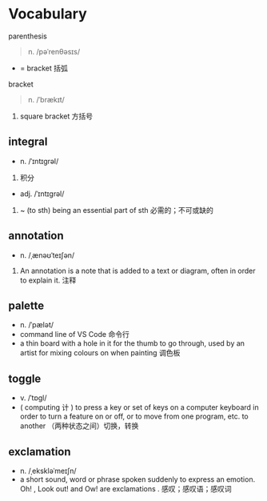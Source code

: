 # Vocabulary

parenthesis
> n. /pəˈrenθəsɪs/
- = bracket 括弧
  
bracket
> n. /ˈbrækɪt/
1. square bracket 方括号

## integral
- n.   /ˈɪntɪɡrəl/
1. 积分
- adj.   /ˈɪntɪɡrəl/
1. ~ (to sth) being an essential part of sth 必需的；不可或缺的

## annotation
- n. /ˌænəʊˈteɪʃən/
1. An annotation is a note that is added to a text or diagram, often in order to explain it. 注释

## palette
- n.   /ˈpælət/
- command line of VS Code 命令行
- a thin board with a hole in it for the thumb to go through, used by an artist for mixing colours on when painting 调色板

## toggle
- v.  /ˈtɒɡl/
- ( computing 计 ) to press a key or set of keys on a computer keyboard in order to turn a feature on or off, or to move from one program, etc. to another （两种状态之间）切换，转换

## exclamation
- n.   /ˌekskləˈmeɪʃn/
- a short sound, word or phrase spoken suddenly to express an emotion. Oh! , Look out! and Ow! are exclamations . 感叹；感叹语；感叹词

## 